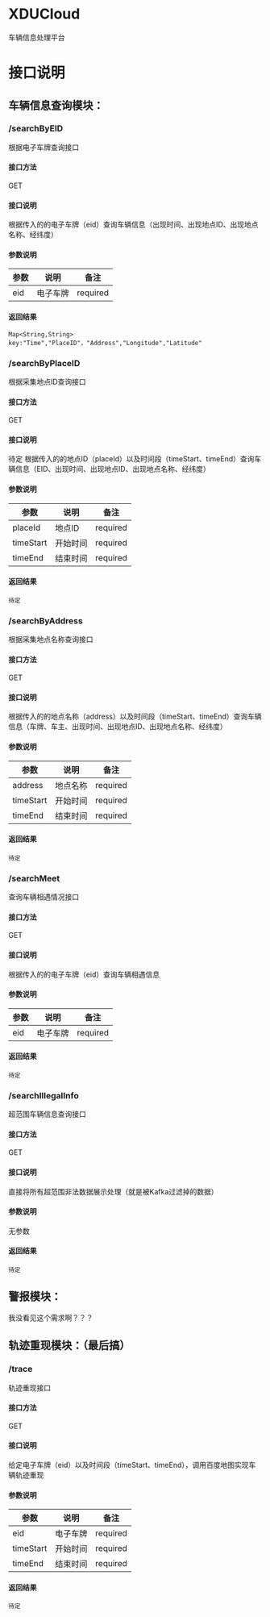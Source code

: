 # XDUCloud
车辆信息处理平台

# 接口说明
## 车辆信息查询模块：
### /searchByEID
根据电子车牌查询接口 
#### 接口方法
GET  
#### 接口说明
根据传入的的电子车牌（eid）查询车辆信息（出现时间、出现地点ID、出现地点名称、经纬度）  
#### 参数说明
参数 | 说明 |  备注  
-|-|-
eid | 电子车牌 | required |
#### 返回结果
``` 
Map<String,String> 
key:"Time","PlaceID"，"Address","Longitude","Latitude"

```
### /searchByPlaceID
根据采集地点ID查询接口
#### 接口方法
GET  
#### 接口说明
待定
根据传入的的地点ID（placeId）以及时间段（timeStart、timeEnd）查询车辆信息（EID、出现时间、出现地点ID、出现地点名称、经纬度）  
#### 参数说明
参数 | 说明 |  备注  
-|-|-
placeId | 地点ID | required |
timeStart | 开始时间 | required |
timeEnd | 结束时间 | required |
#### 返回结果
``` 
待定
```
### /searchByAddress
根据采集地点名称查询接口
#### 接口方法
GET  
#### 接口说明
根据传入的的地点名称（address）以及时间段（timeStart、timeEnd）查询车辆信息（车牌、车主、出现时间、出现地点ID、出现地点名称、经纬度）  
#### 参数说明
参数 | 说明 |  备注  
-|-|-
address | 地点名称 | required |
timeStart | 开始时间 | required |
timeEnd | 结束时间 | required |
#### 返回结果
``` 
待定
```
### /searchMeet
查询车辆相遇情况接口
#### 接口方法
GET  
#### 接口说明
根据传入的的电子车牌（eid）查询车辆相遇信息 
#### 参数说明
参数 | 说明 |  备注  
-|-|-
eid | 电子车牌 | required |
#### 返回结果
``` 
待定
```

### /searchIllegalInfo
超范围车辆信息查询接口
#### 接口方法
GET  
#### 接口说明
直接将所有超范围非法数据展示处理（就是被Kafka过滤掉的数据）
#### 参数说明
无参数
#### 返回结果
``` 
待定
```

## 警报模块：
我没看见这个需求啊？？？

## 轨迹重现模块：（最后搞）
### /trace
轨迹重现接口
#### 接口方法
GET  
#### 接口说明
给定电子车牌（eid）以及时间段（timeStart、timeEnd），调用百度地图实现车辆轨迹重现
#### 参数说明
参数 | 说明 |  备注  
-|-|-
eid | 电子车牌 | required |
timeStart | 开始时间 | required |
timeEnd | 结束时间 | required |
#### 返回结果
``` 
待定
```
